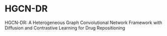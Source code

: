 # HGCN-DR
HGCN-DR: A Heterogeneous Graph Convolutional Network Framework with Diffusion and Contrastive Learning for Drug Repositioning
